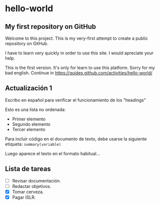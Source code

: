 # hello-world
## My first repository on GitHub
Welcome to this project. This is my very-first attempt to create a public repository
on GitHub.

I have to learn very quickly in order to use this site. I would apreciate your help.

This is the first version. It's only for learn to use this platform. 
Sorry for my bad english.
Continue in https://guides.github.com/activities/hello-world/ 

## Actualización 1
Escribo en español para verificar el funcionamiento de los "headings"

Esto es una lista no ordenada:
* Primer elemento
* Segundo elemento
* Tercer elemento

Para incluir código en el documento de texto, debe usarse la siguiente etiqueta:
`summary(variable)`

Luego aparece el texto en el formato habitual...

## Lista de tareas
- [ ] Revisar documentación.
- [ ] Redactar objetivos.
- [x] Tomar cerveza.
- [x] Pagar ISLR.

## 
